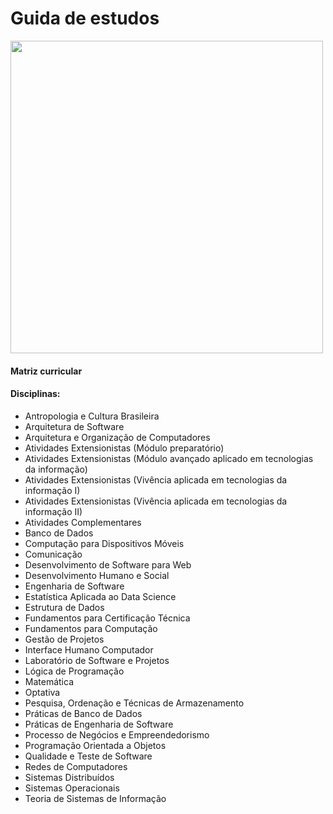 # Guida de estudos 
</span>

<div align-"center">
<img src="https://user-images.githubusercontent.com/113153237/213213044-b8aa3c69-79fd-4359-a865-9b5e00edaac2.png" width= "500px" />
</div>

#### Matriz curricular                                                                       
#### Disciplinas:                                                                                                    

- Antropologia e Cultura Brasileira
- Arquitetura de Software
- Arquitetura e Organização de Computadores
- Atividades Extensionistas (Módulo preparatório) 
- Atividades Extensionistas (Módulo avançado aplicado em tecnologias da informação)
- Atividades Extensionistas (Vivência aplicada em tecnologias da informação I) 
- Atividades Extensionistas (Vivência aplicada em tecnologias da informação II)
- Atividades Complementares
- Banco de Dados
- Computação para Dispositivos Móveis
- Comunicação
- Desenvolvimento de Software para Web
- Desenvolvimento Humano e Social
- Engenharia de Software
- Estatística Aplicada ao Data Science
- Estrutura de Dados
- Fundamentos para Certificação Técnica
- Fundamentos para Computação
- Gestão de Projetos
- Interface Humano Computador
- Laboratório de Software e Projetos
- Lógica de Programação
- Matemática
- Optativa
- Pesquisa, Ordenação e Técnicas de Armazenamento
- Práticas de Banco de Dados
- Práticas de Engenharia de Software
- Processo de Negócios e Empreendedorismo
- Programação Orientada a Objetos
- Qualidade e Teste de Software
- Redes de Computadores
- Sistemas Distribuídos
- Sistemas Operacionais
- Teoria de Sistemas de Informação

